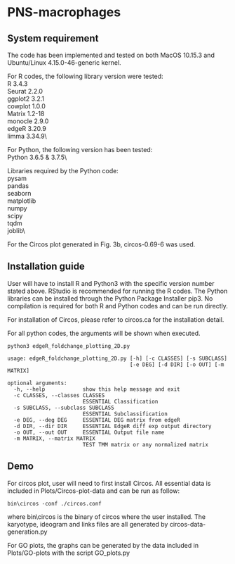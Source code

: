 # PNS-macrophages

## System requirement
The code has been implemented and tested on both MacOS 10.15.3 and Ubuntu/Linux 4.15.0-46-generic kernel.

For R codes, the following library version were tested:\
R 3.4.3\
Seurat 2.2.0\
ggplot2 3.2.1\
cowplot 1.0.0\
Matrix 1.2-18\
monocle 2.9.0\
edgeR 3.20.9\
limma 3.34.9\

For Python, the following version has been tested:\
Python 3.6.5 & 3.7.5\

Libraries required by the Python code:\
pysam\
pandas\
seaborn\
matplotlib\
numpy\
scipy\
tqdm\
joblib\

For the Circos plot generated in Fig. 3b, circos-0.69-6 was used.

## Installation guide

User will have to install R and Python3 with the specific version number stated above. RStudio is recommended for running the R codes. The Python libraries can be installed through the Python Package Installer pip3. No compilation is required for both R and Python codes and can be run directly.

For installation of Circos, please refer to circos.ca for the installation detail.

For all python codes, the arguments will be shown when executed. 
```
python3 edgeR_foldchange_plotting_2D.py

usage: edgeR_foldchange_plotting_2D.py [-h] [-c CLASSES] [-s SUBCLASS]
                                       [-e DEG] [-d DIR] [-o OUT] [-m MATRIX]

optional arguments:
  -h, --help            show this help message and exit
  -c CLASSES, --classes CLASSES
                        ESSENTIAL Classification
  -s SUBCLASS, --subclass SUBCLASS
                        ESSENTIAL Subclassification
  -e DEG, --deg DEG     ESSENTIAL DEG matrix from edgeR
  -d DIR, --dir DIR     ESSENTIAL EdgeR diff exp output directory
  -o OUT, --out OUT     ESSENTIAL Output file name
  -m MATRIX, --matrix MATRIX
                        TEST TMM matrix or any normalized matrix
```



## Demo

For circos plot, user will need to first install Circos. All essential data is included in Plots/Circos-plot-data and can be run as follow:
```
bin\circos -conf ./circos.conf
```
where bin\circos is the binary of circos where the user installed. The karyotype, ideogram and links files are all generated by circos-data-generation.py

For GO plots, the graphs can be generated by the data included in Plots/GO-plots with the script GO_plots.py
